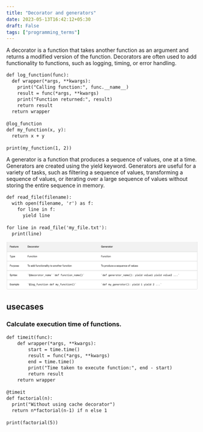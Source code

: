 ```yaml
---
title: "Decorator and generators"
date: 2023-05-13T16:42:12+05:30
draft: False
tags: ["programming_terms"] 
---
```



A decorator is a function that takes another function as an argument and returns a modified version of the function. Decorators are often used to add functionality to functions, such as logging, timing, or error handling.

```
def log_function(func):
  def wrapper(*args, **kwargs):
    print("Calling function:", func.__name__)
    result = func(*args, **kwargs)
    print("Function returned:", result)
    return result
  return wrapper

@log_function
def my_function(x, y):
  return x + y

print(my_function(1, 2))
```

A generator is a function that produces a sequence of values, one at a time. Generators are created using the yield keyword. Generators are useful for a variety of tasks, such as filtering a sequence of values, transforming a sequence of values, or iterating over a large sequence of values without storing the entire sequence in memory.

```
def read_file(filename):
  with open(filename, 'r') as f:
    for line in f:
      yield line

for line in read_file('my_file.txt'):
  print(line)
```

![Differences](../../../images/diff_decorators_generators.png)


## usecases

### Calculate execution time of functions. 

```
def timeit(func):
    def wrapper(*args, **kwargs):
        start = time.time()
        result = func(*args, **kwargs)
        end = time.time()
        print("Time taken to execute function:", end - start)
        return result
    return wrapper

@timeit
def factorial(n):
  print("Without using cache decorator")
  return n*factorial(n-1) if n else 1 

print(factorial(5))
```



